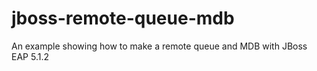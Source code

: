 jboss-remote-queue-mdb
======================

An example showing how to make a remote queue and MDB with JBoss EAP 5.1.2

